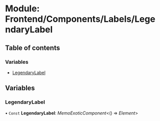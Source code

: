 # Module: Frontend/Components/Labels/LegendaryLabel

## Table of contents

### Variables

- [LegendaryLabel](frontend_components_labels_legendarylabel.md#legendarylabel)

## Variables

### LegendaryLabel

• `Const` **LegendaryLabel**: _MemoExoticComponent_<() => _Element_\>
